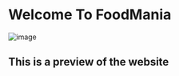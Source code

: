 # Welcome To FoodMania
![image](https://github.com/Sahil1036/food/assets/141828257/617f8d08-1186-4f76-ac53-6ff5fa7a0279)
## This is a preview of the website
